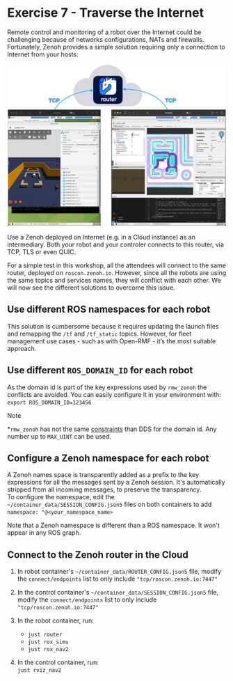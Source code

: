 # Exercise 7 - Traverse the Internet

Remote control and monitoring of a robot over the Internet could be challenging because of networks configurations, NATs and firewalls. Fortunately, Zenoh provides a simple solution requiring only a connection to Internet from your hosts:

![Interconnection via a router in the Cloud](./images/cloud_connection.png)

Use a Zenoh deployed on Internet (e.g. in a Cloud instance) as an intermediary. Both your robot and your controler connects to this router, via TCP, TLS or even QUIC.

For a simple test in this workshop, all the attendees will connect to the same router, deployed on `roscon.zenoh.io`. However, since all the robots are using the same topics and services names, they will conflict with each other. We will now see the different solutions to overcome this issue.

## Use different ROS namespaces for each robot

This solution is cumbersome because it requires updating the launch files and remapping the `/tf` and `/tf_static` topics. However, for fleet management use cases - such as with Open-RMF - it’s the most suitable approach.

## Use different `ROS_DOMAIN_ID` for each robot

As the domain id is part of the key expressions used by `rmw_zenoh` the conflicts are avoided.
You can easily configure it in your environment with:  
`export ROS_DOMAIN_ID=123456`

> [!Note]
>
> *`rmw_zenoh` has not the same [constraints](https://docs.ros.org/en/jazzy/Concepts/Intermediate/About-Domain-ID.html#id4) than DDS for the domain id. Any number up to `MAX_UINT` can be used.

## Configure a Zenoh namespace for each robot

A Zenoh names space is transparently added as a prefix to the key expressions for all the messages sent by a Zenoh session. It's automatically stripped from all incoming messages, to preserve the transparency.  
To configure the namespace, edit the `~/container_data/SESSION_CONFIG.json5` files on both containers to add `namespace: "@<your_namespace_name>`  

Note that a Zenoh namespace is different than a ROS namespace. It won't appear in any ROS graph.

## Connect to the Zenoh router in the Cloud

1. In robot container's `~/container_data/ROUTER_CONFIG.json5` file, modify the `connect/endpoints` list to only include `"tcp/roscon.zenoh.io:7447"`

2. In the control container's `~/container_data/SESSION_CONFIG.json5` file, modify the `connect/endpoints` list to only include `"tcp/roscon.zenoh.io:7447"`

3. In the robot container, run:

   * `just router`
   * `just rox_simu`
   * `just rox_nav2`

4. In the control container, run:  
   `just rviz_nav2`
